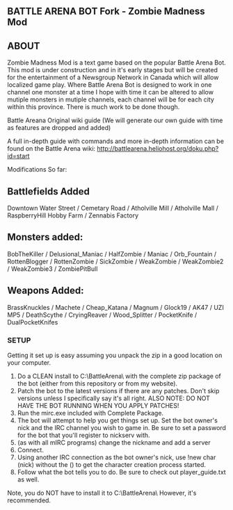 BATTLE ARENA BOT Fork - Zombie Madness Mod
--------------

## ABOUT

Zombie Madness Mod is a text game based on the popular Battle Arena Bot. This mod is under construction and in it's early stages but will be created for the entertainment of a Newsgroup Network in Canada which will allow localized game play. Where Battle Arena Bot is designed to work in one channel one monster at a time I hope with time it can be altered to allow mutiple monsters in mutiple channels, each channel will be for each city within this province. There is much work to be done though.

Battle Areana Original wiki guide (We will generate our own guide with time as features are dropped and added)

A full in-depth guide with commands and more in-depth information can be found on the Battle Arena wiki:  http://battlearena.heliohost.org/doku.php?id=start

Modifications So far:

## Battlefields Added

Downtown Water Street / Cemetary Road / Atholville Mill / Atholville Mall / RaspberryHill Hobby Farm / Zennabis Factory

## Monsters added:

BobTheKiller / Delusional_Maniac / HalfZombie / Maniac / Orb_Fountain / RottenBlogger / RottenZombie	/ SickZombie /  WeakZombie / WeakZombie2 / WeakZombie3 / ZombiePitBull 

## Weapons Added:

BrassKnuckles / Machete / Cheap_Katana /  Magnum / Glock19 / AK47 / UZI MP5 / DeathScythe / CryingReaver / Wood_Splitter / PocketKnife / DualPocketKnifes


### SETUP

Getting it set up is easy assuming you unpack the zip in a good location on your computer.

 1. Do a CLEAN install to C:\BattleArena\  with the complete zip package of the bot (either from this repository or from my website).
 2. Patch the bot to the latest versions if there are any patches. Don't skip versions unless I specifically say it's all right.  ALSO NOTE: DO NOT HAVE THE BOT RUNNING WHEN YOU APPLY PATCHES!
 3. Run the mirc.exe included with Complete Package.
 4. The bot will attempt to help you get things set up.  Set the bot owner's nick and the IRC channel you wish to game in.  Be sure to set a password for the bot that you'll register to nickserv with.
 5. (as with all mIRC programs) change the nickname and add a server
 6. Connect.
 7. Using another IRC connection as the bot owner's nick, use !new char (nick) without the () to get the character creation process started.
 8. Follow what the bot tells you to do.  Be sure to check out player_guide.txt as well.

Note, you do NOT have to install it to C:\BattleArena\ However, it's recommended.
